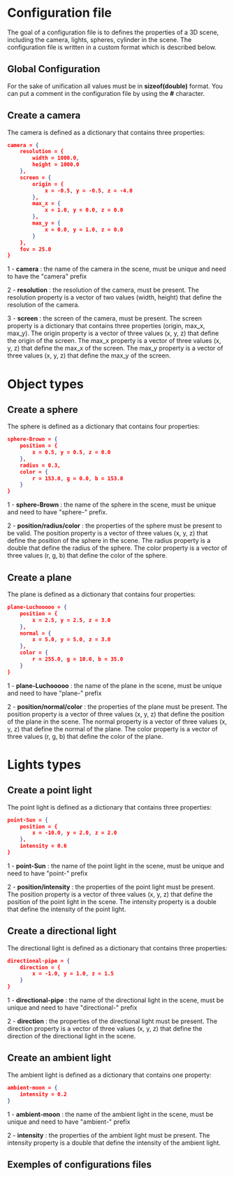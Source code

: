 # Configuration file

The goal of a configuration file is to defines the properties of a 3D scene, including the camera, lights, spheres, cylinder in the scene. The configuration file is written in a custom format which is described below.

## Global Configuration

For the sake of unification all values must be in **sizeof(double)** format.
You can put a comment in the configuration file by using the **#** character.

## Create a camera

The camera is defined as a dictionary that contains three properties:

```JSON
camera = {
    resolution = {
        width = 1000.0,
        height = 1000.0
    },
    screen = {
        origin = {
            x = -0.5, y = -0.5, z = -4.0
        },
        max_x = {
            x = 1.0, y = 0.0, z = 0.0
        },
        max_y = {
            x = 0.0, y = 1.0, z = 0.0
        }
    },
    fov = 25.0
}
```

1 - **camera** : the name of the camera in the scene, must be unique and need to have the "camera" prefix

2 - **resolution** : the resolution of the camera, must be present. The resolution property is a vector of two values (width, height) that define the resolution of the camera.

3 - **screen** : the screen of the camera, must be present. The screen property is a dictionary that contains three properties (origin, max_x, max_y). The origin property is a vector of three values (x, y, z) that define the origin of the screen. The max_x property is a vector of three values (x, y, z) that define the max_x of the screen. The max_y property is a vector of three values (x, y, z) that define the max_y of the screen.

# Object types

## Create a sphere

The sphere is defined as a dictionary that contains four properties:

```JSON
sphere-Brown = {
    position = {
        x = 0.5, y = 0.5, z = 0.0
    },
    radius = 0.3,
    color = {
        r = 153.0, g = 0.0, b = 153.0
    }
}
```

1 - **sphere-Brown** : the name of the sphere in the scene, must be unique and need to have "sphere-" prefix.

2 - **position/radius/color** : the properties of the sphere must be present to be valid. The position property is a vector of three values (x, y, z) that define the position of the sphere in the scene. The radius property is a double that define the radius of the sphere. The color property is a vector of three values (r, g, b) that define the color of the sphere.

## Create a plane

The plane is defined as a dictionary that contains four properties:

```JSON
plane-Luchooooo = {
    position = {
        x = 2.5, y = 2.5, z = 3.0
    },
    normal = {
        x = 5.0, y = 5.0, z = 3.0
    },
    color = {
        r = 255.0, g = 10.0, b = 35.0
    }
}
```

1 - **plane-Luchooooo** : the name of the plane in the scene, must be unique and need to have "plane-" prefix

2 - **position/normal/color** : the properties of the plane must be present. The position property is a vector of three values (x, y, z) that define the position of the plane in the scene. The normal property is a vector of three values (x, y, z) that define the normal of the plane. The color property is a vector of three values (r, g, b) that define the color of the plane.

# Lights types

## Create a point light

The point light is defined as a dictionary that contains three properties:

```JSON
point-Sun = {
    position = {
        x = -10.0, y = 2.0, z = 2.0
    },
    intensity = 0.6
}
```

1 - **point-Sun** : the name of the point light in the scene, must be unique and need to have "point-" prefix

2 - **position/intensity** : the properties of the point light must be present. The position property is a vector of three values (x, y, z) that define the position of the point light in the scene. The intensity property is a double that define the intensity of the point light.

## Create a directional light

The directional light is defined as a dictionary that contains three properties:

```JSON
directional-pipe = {
    direction = {
        x = -1.0, y = 1.0, z = 1.5
    }
}
```

1 - **directional-pipe** : the name of the directional light in the scene, must be unique and need to have "directional-" prefix

2 - **direction** : the properties of the directional light must be present. The direction property is a vector of three values (x, y, z) that define the direction of the directional light in the scene.

## Create an ambient light

The ambient light is defined as a dictionary that contains one property:

```JSON
ambient-moon = {
    intensity = 0.2
}
```

1 - **ambient-moon** : the name of the ambient light in the scene, must be unique and need to have "ambient-" prefix

2 - **intensity** : the properties of the ambient light must be present. The intensity property is a double that define the intensity of the ambient light.

## Exemples of configurations files
